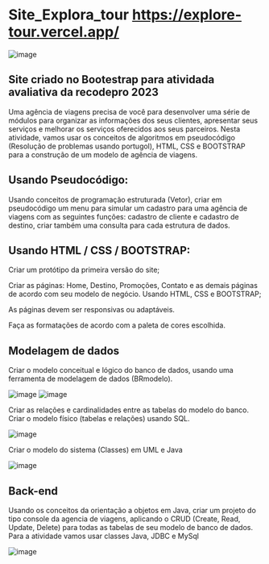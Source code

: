 # Site_Explora_tour https://explore-tour.vercel.app/

![image](https://github.com/FelipeSysten/Site_Explora_tour/assets/76599815/3102a96a-1e2b-400a-b5e8-d3ce0289c511)

## Site criado no Bootestrap para atividada avaliativa da recodepro 2023
Uma agência de viagens precisa de você para desenvolver uma série de módulos para organizar as informações dos seus clientes, apresentar seus serviços e melhorar os serviços oferecidos aos seus parceiros. 
Nesta atividade, vamos usar os conceitos de algoritmos em pseudocódigo (Resolução de problemas usando portugol), HTML, CSS e BOOTSTRAP para a construção de um modelo de agência de viagens.  

## Usando Pseudocódigo: 
Usando conceitos de programação estruturada (Vetor), criar em pseudocódigo um menu para simular um cadastro para uma agência de viagens com as seguintes funções: cadastro de cliente e cadastro de destino, criar também uma consulta para cada estrutura de dados. 

## Usando HTML / CSS / BOOTSTRAP: 

Criar um protótipo da primeira versão do site; 

Criar as páginas: Home, Destino, Promoções, Contato e as demais páginas de acordo com seu modelo de negócio. Usando HTML, CSS e BOOTSTRAP; 

As páginas devem ser responsivas ou adaptáveis. 

 Faça as formatações de acordo com a paleta de cores escolhida. 

##  Modelagem de dados

Criar o modelo conceitual e lógico do banco de dados, usando uma ferramenta de modelagem de dados (BRmodelo). 

![image](https://github.com/FelipeSysten/Site_Explora_tour/assets/76599815/7dc4257b-ff01-4248-adf5-8776115741cd) ![image](https://github.com/FelipeSysten/Site_Explora_tour/assets/76599815/0d4fde4f-04c7-4d35-a6df-e8f04eb8ea90)



Criar as relações e cardinalidades entre as tabelas do modelo do banco. Criar o modelo físico (tabelas e relações) usando SQL.

![image](https://github.com/FelipeSysten/Site_Explora_tour/assets/76599815/f89fcabc-3bab-4200-9618-e17089dd96c6)


Criar o modelo do sistema (Classes) em UML e Java 

![image](https://github.com/FelipeSysten/Site_Explora_tour/assets/76599815/fbb59564-b8e8-4ea4-b7f5-d34efa4fc668)

## Back-end 

Usando os conceitos da orientação a objetos em Java, criar um projeto do tipo console da agencia de viagens, aplicando o CRUD (Create, Read, Update, Delete) para todas as tabelas de seu modelo de banco de dados. Para a atividade vamos usar classes Java, JDBC e MySql 

![image](https://github.com/FelipeSysten/Site_Explora_tour/assets/76599815/4670d649-9da7-4ce5-9441-25fa5f121c6f)
